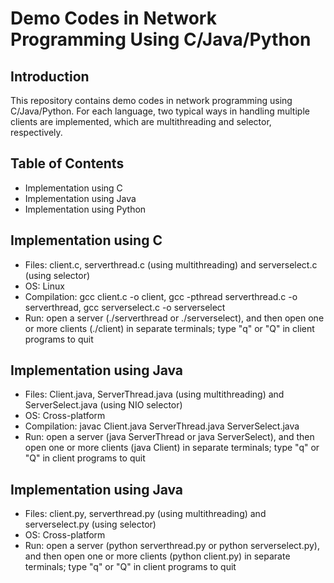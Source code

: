 Demo Codes in Network Programming Using C/Java/Python
===================================================================

## Introduction
This repository contains demo codes in network programming using C/Java/Python. For each language, two typical ways in handling multiple clients are implemented, which are multithreading and selector, respectively.

## Table of Contents
* Implementation using C
* Implementation using Java
* Implementation using Python

## Implementation using C
* Files: client.c, serverthread.c (using multithreading) and serverselect.c (using selector)
* OS: Linux
* Compilation: gcc client.c -o client, gcc -pthread serverthread.c -o serverthread, gcc serverselect.c -o serverselect
* Run: open a server (./serverthread or ./serverselect), and then open one or more clients (./client) in separate terminals; type "q" or "Q" in client programs to quit

## Implementation using Java
* Files: Client.java, ServerThread.java (using multithreading) and ServerSelect.java (using NIO selector)
* OS: Cross-platform
* Compilation: javac Client.java ServerThread.java ServerSelect.java
* Run: open a server (java ServerThread or java ServerSelect), and then open one or more clients (java Client) in separate terminals; type "q" or "Q" in client programs to quit

## Implementation using Java
* Files: client.py, serverthread.py (using multithreading) and serverselect.py (using selector)
* OS: Cross-platform
* Run: open a server (python serverthread.py or python serverselect.py), and then open one or more clients (python client.py) in separate terminals; type "q" or "Q" in client programs to quit